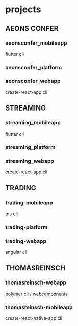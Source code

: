 # projects

## AEONS CONFER

### aeonsconfer_mobileapp
flutter cli

### aeonsconfer_platform

### aeonsconfer_webapp
create-react-app cli

## STREAMING

### streaming_mobileapp
flutter cli

### streaming_platform	

### streaming_webapp
create-react-app cli

## TRADING

### trading-mobileapp
tns cli

### trading-platform	

### trading-webapp
angular cli

## THOMASREINSCH

### thomasreinsch-webapp
polymer cli / webcomponents

### thomasreinsch-mobileapp
create-react-native-app cli

